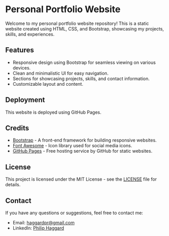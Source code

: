 # Personal Portfolio Website

Welcome to my personal portfolio website repository! This is a static website created using HTML, CSS, and Bootstrap, showcasing my projects, skills, and experiences.

## Features

- Responsive design using Bootstrap for seamless viewing on various devices.
- Clean and minimalistic UI for easy navigation.
- Sections for showcasing projects, skills, and contact information.
- Customizable layout and content.

## Deployment

This website is deployed using GitHub Pages.

## Credits

- [Bootstrap](https://getbootstrap.com/) - A front-end framework for building responsive websites.
- [Font Awesome](https://fontawesome.com/) - Icon library used for social media icons.
- [GitHub Pages](https://pages.github.com/) - Free hosting service by GitHub for static websites.

## License

This project is licensed under the MIT License - see the [LICENSE](LICENSE) file for details.

## Contact

If you have any questions or suggestions, feel free to contact me:

- Email: haggardpr@gmail.com
- LinkedIn: [Philip Haggard](https://www.linkedin.com/in/philip-haggard/)
